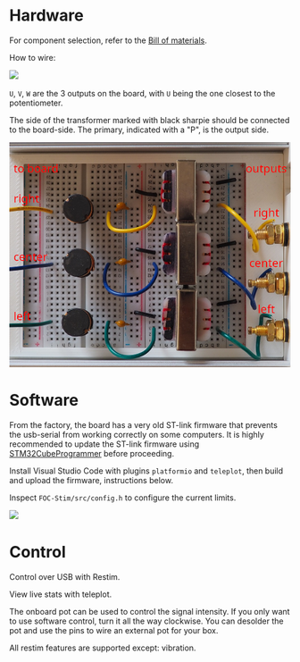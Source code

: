 # Hardware

For component selection, refer to the [Bill of materials](/docs/focstim-v1-BOM.md).

How to wire:

![](/docs/images/schematic.png)

`U`, `V`, `W` are the 3 outputs on the board, with `U` being the one closest to the potentiometer.

The side of the transformer marked with black sharpie should be connected to the board-side.
The primary, indicated with a "P", is the output side.

![](/docs/images/breadboard.jpg)

# Software

From the factory, the board has a very old ST-link firmware that prevents the usb-serial from working
correctly on some computers. It is highly recommended to update the ST-link firmware using
[STM32CubeProgrammer](https://www.st.com/en/development-tools/stm32cubeprog.html) before proceeding.

Install Visual Studio Code with plugins `platformio` and `teleplot`,
then build and upload the firmware, instructions below.

Inspect `FOC-Stim/src/config.h` to configure the current limits.

![](/docs/images/pio.png)

# Control

Control over USB with Restim.

View live stats with teleplot.

The onboard pot can be used to control the signal intensity.
If you only want to use software control, turn it all the way clockwise.
You can desolder the pot and use the pins to wire an external pot for your box.

All restim features are supported except: vibration.
